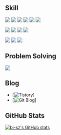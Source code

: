 ## Skill
![](https://img.shields.io/badge/C-A8B9CC?style=flat-square&logo=c&logoColor=white)
![](https://img.shields.io/badge/Python-3670A0?style=flat-square&logo=python&logoColor=white)
![](https://img.shields.io/badge/JavaScript-F7DF1E?style=flat-square&logo=javascript&logoColor=white)
![](https://img.shields.io/badge/TypeScript-%23007ACC.svg?style=flat-square&logo=typescript&logoColor=white)
![](https://img.shields.io/badge/MySQL-4479A1.svg?style=flat-square&logo=mysql&logoColor=white)
![](https://img.shields.io/badge/MariaDB-003545.svg?style=flat-square&logo=mariadb&logoColor=white)

![](https://img.shields.io/badge/Node-5FA04E?style=flat-square&logo=node.js&logoColor=white)
![](https://img.shields.io/badge/Nest-E0234E?style=flat-square&logo=nestjs&logoColor=white)
![](https://img.shields.io/badge/Flask-000000?style=flat-square&logo=flask&logoColor=white)
![](https://img.shields.io/badge/TypeORM-FE0803?style=flat-square&logo=typeorm&logoColor=white)

![](https://img.shields.io/badge/nginx-009639?style=flat-square&logo=nginx&logoColor=white)
![](https://img.shields.io/badge/Git-F05032?style=flat-square&logo=git&logoColor=white)
![](https://img.shields.io/badge/Docker-2496ED?style=flat-square&logo=docker&logoColor=white)


## Problem Solving
<a href="https://solved.ac/ye0ngjae" target="_blank"><img src="https://github-readme-solvedac.hyp3rflow.vercel.app/api/?handle=ye0ngjae"></a>


## Blog
- [![Tistory](https://blog.ye0ngjae.com)]
- [![Git Blog](https://Ye0ngjae.github.io)]

## GitHub Stats
[![bi-sz's GitHub stats](https://github-readme-stats.vercel.app/api?username=Ye0ngjae&include_all_commits=true&show_icons=true&theme=cobalt)](https://github.com/bi-sz/github-readme-stats)
